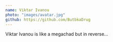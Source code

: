 ```yaml
---
name: Viktar Ivanou
photo: "images/avatar.jpg"
github: https://github.com/ButbkaDrug
---
```


Viktar Ivanou is like a megachad but in reverse...

